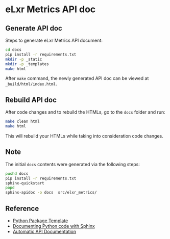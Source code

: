# eLxr Metrics API doc

## Generate API doc

Steps to generate eLxr Metrics API document:

```bash
cd docs
pip install -r requirements.txt
mkdir -p _static
mkdir -p _templates
make html
```

After `make` command, the newly generated API doc can be viewed at `_build/html/index.html`.

## Rebuild API doc

After code changes and to rebuild the HTMLs, go to the `docs` folder and run:

```bash
make clean html
make html
```

This will rebuild your HTMLs while taking into consideration code changes.

## Note

The initial `docs` contents were generated via the following steps:

```bash
pushd docs
pip install -r requirements.txt
sphinx-quickstart
popd
sphinx-apidoc -o docs  src/elxr_metrics/
```

## Reference

- [Python Package Template](https://github.com/microsoft/python-package-template)
- [Documenting Python code with Sphinx](https://towardsdatascience.com/documenting-python-code-with-sphinx-554e1d6c4f6d)
- [Automatic API Documentation](https://www.sphinx-doc.org/en/master/usage/extensions/autodoc.html#ext-autodoc)
